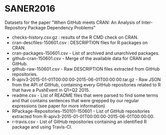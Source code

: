 # SANER2016
Datasets for the paper "When GitHub meets CRAN: An Analysis of Inter-Repository Package Dependency Problems"

 - checks-history.csv.gz : results of the R CMD check on CRAN.
 - cran-descfiles-150601.csv : DESCRIPTION files for R packages on CRAN.
 - cran-packages-150601.csv - List of archived and unarchived packages.
 - github-cran-150601.csv - Merge of the available data for CRAN and GitHub.
 - github-raw-150601.csv - Raw DESCRIPTION files extracted from GitHub repositories.
 - R-apiv3-2015-01-01T00:00:00-2015-06-01T00:00:00.tar.gz - Raw JSON from the API of GitHub, containing every GitHub repositories related to R that have a PushEvent in Q1+Q2 2015.
 - readme.csv - List of README files that were parsed to find some terms and that contains sentences that were grepped by our regular expressions (see paper for more information)
 - RPackage-Repositories-150101-150601 - List of GitHub repositories extracted from R-apiv3-2015-01-01T00:00:00-2015-06-01T00:00:00.
 - r-travis.csv - List of GitHub repositories containing an identified R package and using Travis-CI.